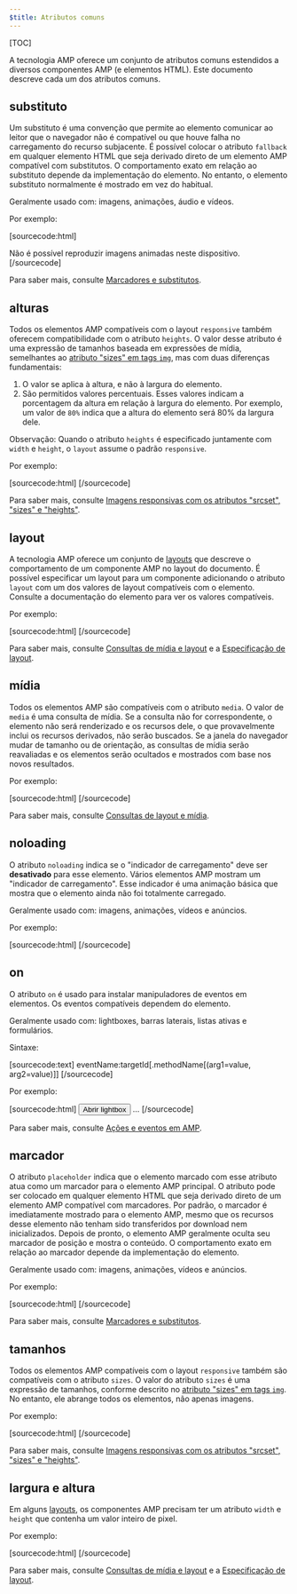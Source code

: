 ```yaml
---
$title: Atributos comuns
---
```


[TOC]

A tecnologia AMP oferece um conjunto de atributos comuns estendidos a diversos componentes AMP (e elementos HTML).  Este documento descreve cada um dos atributos comuns.

## substituto

Um substituto é uma convenção que permite ao elemento comunicar ao leitor que o navegador não é compatível ou que houve falha no carregamento do recurso subjacente. É possível colocar o atributo `fallback` em qualquer elemento HTML que seja derivado direto de um elemento AMP compatível com substitutos. O comportamento exato em relação ao substituto depende da implementação do elemento. No entanto, o elemento substituto normalmente é mostrado em vez do habitual.

Geralmente usado com: imagens, animações, áudio e vídeos.

Por exemplo:

[sourcecode:html]
<amp-anim src="animated.gif" width="466" height="355" layout="responsive" >
  <div fallback>Não é possível reproduzir imagens animadas neste dispositivo.</div>
</amp-anim>
[/sourcecode]

Para saber mais, consulte [Marcadores e substitutos](../../../documentation/guides-and-tutorials/develop/style_and_layout/placeholders.md).

## alturas

Todos os elementos AMP compatíveis com o layout `responsive` também oferecem compatibilidade com o atributo `heights`. O valor desse atributo é uma expressão de tamanhos baseada em expressões de mídia, semelhantes ao [atributo "sizes" em tags `img`](https://developer.mozilla.org/pt-BR/docs/Web/HTML/Element/img), mas com duas diferenças fundamentais:


1. O valor se aplica à altura, e não à largura do elemento.
2. São permitidos valores percentuais. Esses valores indicam a porcentagem da altura em relação à largura do elemento. Por exemplo, um valor de `80%` indica que a altura do elemento será 80% da largura dele.

Observação: Quando o atributo `heights` é especificado juntamente com `width` e `height`, o `layout` assume o padrão `responsive`.

Por exemplo:

[sourcecode:html]
<amp-img src="amp.png"
    width="320" height="256"
    heights="(min-width:500px) 200px, 80%">
</amp-img>
[/sourcecode]

Para saber mais, consulte [Imagens responsivas com os atributos "srcset", "sizes" e "heights"](../../../documentation/guides-and-tutorials/develop/style_and_layout/art_direction.md).

## layout

A tecnologia AMP oferece um conjunto de [layouts](../../../documentation/guides-and-tutorials/develop/style_and_layout/control_layout.md#the-layout-attribute) que descreve o comportamento de um componente AMP no layout do documento. É possível especificar um layout para um componente adicionando o atributo `layout` com um dos valores de layout compatíveis com o elemento. Consulte a documentação do elemento para ver os valores compatíveis.

Por exemplo:

[sourcecode:html]
<amp-img src="/img/amp.jpg"
    width="1080"
    height="610"
    layout="responsive"
    alt="an image">
</amp-img>
[/sourcecode]

Para saber mais, consulte [Consultas de mídia e layout](../../../documentation/guides-and-tutorials/develop/style_and_layout/control_layout.md) e a [Especificação de layout](amp-html-layout/index.md).

## mídia <a name="media"></a>

Todos os elementos AMP são compatíveis com o atributo `media`. O valor de `media` é uma consulta de mídia. Se a consulta não for correspondente, o elemento não será renderizado e os recursos dele, o que provavelmente inclui os recursos derivados, não serão buscados. Se a janela do navegador mudar de tamanho ou de orientação, as consultas de mídia serão reavaliadas e os elementos serão ocultados e mostrados com base nos novos resultados.

Por exemplo:

[sourcecode:html]
<amp-img
    media="(min-width: 650px)"
    src="wide.jpg"
    width="466"
    height="355" layout="responsive"></amp-img>
<amp-img
    media="(max-width: 649px)"
    src="narrow.jpg"
    width="527"
    height="193" layout="responsive"></amp-img>
[/sourcecode]

Para saber mais, consulte [Consultas de layout e mídia](../../../documentation/guides-and-tutorials/develop/style_and_layout/control_layout.md#element-media-queries).

## noloading

O atributo `noloading` indica se o "indicador de carregamento" deve ser **desativado** para esse elemento. Vários elementos AMP mostram um "indicador de carregamento". Esse indicador é uma animação básica que mostra que o elemento ainda não foi totalmente carregado.

Geralmente usado com: imagens, animações, vídeos e anúncios.

Por exemplo:

[sourcecode:html]
<amp-img src="card.jpg"
    noloading
    height="190"
    width="297"
    layout="responsive">
</amp-img>
[/sourcecode]

## on

O atributo `on` é usado para instalar manipuladores de eventos em elementos. Os eventos compatíveis dependem do elemento.

Geralmente usado com: lightboxes, barras laterais, listas ativas e formulários.

Sintaxe:

[sourcecode:text]
eventName:targetId[.methodName[(arg1=value, arg2=value)]]
[/sourcecode]

Por exemplo:

[sourcecode:html]
<button on="tap:my-lightbox">Abrir lightbox</button>
<amp-lightbox id="my-lightbox" layout="nodisplay">
  …
</amp-lightbox>
[/sourcecode]

Para saber mais, consulte [Ações e eventos em AMP](amp-actions-and-events.md).

## marcador

O atributo `placeholder` indica que o elemento marcado com esse atributo atua como um marcador para o elemento AMP principal. O atributo pode ser colocado em qualquer elemento HTML que seja derivado direto de um elemento AMP compatível com marcadores. Por padrão, o marcador é imediatamente mostrado para o elemento AMP, mesmo que os recursos desse elemento não tenham sido transferidos por download nem inicializados. Depois de pronto, o elemento AMP geralmente oculta seu marcador de posição e mostra o conteúdo. O comportamento exato em relação ao marcador depende da implementação do elemento.

Geralmente usado com: imagens, animações, vídeos e anúncios.

Por exemplo:

[sourcecode:html]
<amp-anim src="animated.gif" width="466" height="355" layout="responsive">
  <amp-img placeholder src="preview.png" layout="fill"></amp-img>
</amp-anim>
[/sourcecode]

Para saber mais, consulte [Marcadores e substitutos](../../../documentation/guides-and-tutorials/develop/style_and_layout/placeholders.md).

## tamanhos

Todos os elementos AMP compatíveis com o layout `responsive` também são compatíveis com o atributo `sizes`. O valor do atributo `sizes` é uma expressão de tamanhos, conforme descrito no [atributo "sizes" em tags `img`](https://developer.mozilla.org/pt-BR/docs/Web/HTML/Element/img). No entanto, ele abrange todos os elementos, não apenas imagens.

Por exemplo:

[sourcecode:html]
<amp-img src="amp.png"
    width="400" height="300"
    layout="responsive"
    sizes="(min-width: 320px) 320px, 100vw">
</amp-img>
[/sourcecode]

Para saber mais, consulte [Imagens responsivas com os atributos "srcset", "sizes" e "heights"](../../../documentation/guides-and-tutorials/develop/style_and_layout/art_direction.md).

## largura e altura

Em alguns [layouts](../../../documentation/guides-and-tutorials/develop/style_and_layout/control_layout.md#the-layout-attribute), os componentes AMP precisam ter um atributo `width` e `height` que contenha um valor inteiro de pixel.

Por exemplo:

[sourcecode:html]
<amp-anim width="245"
    height="300"
    src="/img/cat.gif"
    alt="cat animation">
</amp-anim>
[/sourcecode]

Para saber mais, consulte [Consultas de mídia e layout](../../../documentation/guides-and-tutorials/develop/style_and_layout/control_layout.md) e a [Especificação de layout](amp-html-layout/index.md).
